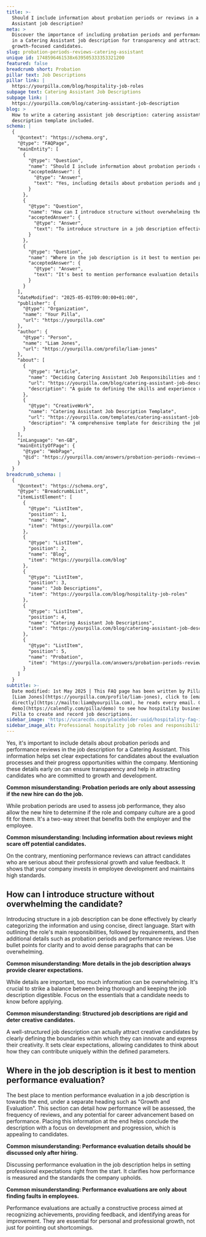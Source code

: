 ```yaml
---
title: >-
  Should I include information about probation periods or reviews in a Catering
  Assistant job description?
meta: >
  Discover the importance of including probation periods and performance reviews
  in a Catering Assistant job description for transparency and attracting
  growth-focused candidates.
slug: probation-periods-reviews-catering-assistant
unique id: 1748596461538x639505333353321200
featured: false
breadcrumb short: Probation
pillar text: Job Descriptions
pillar link: |
  https://yourpilla.com/blog/hospitality-job-roles
subpage text: Catering Assistant Job Descriptions
subpage link: |
  https://yourpilla.com/blog/catering-assistant-job-description
blog: >
  How to write a catering assistant job description: catering assistant job
  description template included.
schema: |
  {
    "@context": "https://schema.org",
    "@type": "FAQPage",
    "mainEntity": [
      {
        "@type": "Question",
        "name": "Should I include information about probation periods or reviews in a Catering Assistant job description?",
        "acceptedAnswer": {
          "@type": "Answer",
          "text": "Yes, including details about probation periods and performance reviews in a Catering Assistant job description is important. These details set clear expectations for candidates regarding evaluation processes and progression opportunities within the company. Transparency in these areas is crucial for attracting candidates who are dedicated to personal and professional growth."
        }
      },
      {
        "@type": "Question",
        "name": "How can I introduce structure without overwhelming the candidate?",
        "acceptedAnswer": {
          "@type": "Answer",
          "text": "To introduce structure in a job description effectively, outline the role's main responsibilities first, followed by requirements, and additional details like probation periods and performance reviews. Utilise bullet points to enhance clarity and avoid overwhelming candidates with dense text. Aim to provide essential information that is necessary for candidates before applying, maintaining a balance between being thorough and succinct."
        }
      },
      {
        "@type": "Question",
        "name": "Where in the job description is it best to mention performance evaluation?",
        "acceptedAnswer": {
          "@type": "Answer",
          "text": "It's best to mention performance evaluation details towards the end of a job description under a separate heading like 'Growth and Evaluation'. This section should detail how performance will be assessed, the frequency of reviews, and potential for career advancement based on performance. Placing this information at the end focuses on development and progression, appealing to candidates."
        }
      }
    ],
    "dateModified": "2025-05-01T09:00:00+01:00",
    "publisher": {
      "@type": "Organization",
      "name": "Your Pilla",
      "url": "https://yourpilla.com"
    },
    "author": {
      "@type": "Person",
      "name": "Liam Jones",
      "url": "https://yourpilla.com/profile/liam-jones"
    },
    "about": [
      {
        "@type": "Article",
        "name": "Deciding Catering Assistant Job Responsibilities and Skills",
        "url": "https://yourpilla.com/blog/catering-assistant-job-description",
        "description": "A guide to defining the skills and experience required for a Catering Assistant, helping employers craft effective job descriptions."
      },
      {
        "@type": "CreativeWork",
        "name": "Catering Assistant Job Description Template",
        "url": "https://yourpilla.com/templates/catering-assistant-job-description",
        "description": "A comprehensive template for describing the job role, responsibilities, and required qualifications of a Catering Assistant."
      }
    ],
    "inLanguage": "en-GB",
    "mainEntityOfPage": {
      "@type": "WebPage",
      "@id": "https://yourpilla.com/answers/probation-periods-reviews-catering-assistant"
    }
  }
breadcrumb_schema: |
  {
    "@context": "https://schema.org",
    "@type": "BreadcrumbList",
    "itemListElement": [
      {
        "@type": "ListItem",
        "position": 1,
        "name": "Home",
        "item": "https://yourpilla.com"
      },
      {
        "@type": "ListItem",
        "position": 2,
        "name": "Blog",
        "item": "https://yourpilla.com/blog"
      },
      {
        "@type": "ListItem",
        "position": 3,
        "name": "Job Descriptions",
        "item": "https://yourpilla.com/blog/hospitality-job-roles"
      },
      {
        "@type": "ListItem",
        "position": 4,
        "name": "Catering Assistant Job Descriptions",
        "item": "https://yourpilla.com/blog/catering-assistant-job-description"
      },
      {
        "@type": "ListItem",
        "position": 5,
        "name": "Probation",
        "item": "https://yourpilla.com/answers/probation-periods-reviews-catering-assistant"
      }
    ]
  }
subtitle: >-
  Date modified: 1st May 2025 | This FAQ page has been written by Pilla Founder,
  [Liam Jones](https://yourpilla.com/profile/liam-jones), click to [email Liam
  directly](https://mailto:liam@yourpilla.com), he reads every email. Or [book a
  demo](https://calendly.com/pilla/demo) to see how hospitality businesses use
  Pilla to create and record job descriptions.
sidebar_image: 'https://ucarecdn.com/placeholder-uuid/hospitality-faq-image.jpg'
sidebar_image_alt: Professional hospitality job roles and responsibilities
---
```

Yes, it's important to include details about probation periods and performance reviews in the job description for a Catering Assistant. This information helps set clear expectations for candidates about the evaluation processes and their progress opportunities within the company. Mentioning these details early on can ensure transparency and help in attracting candidates who are committed to growth and development.

**Common misunderstanding: Probation periods are only about assessing if the new hire can do the job.**

While probation periods are used to assess job performance, they also allow the new hire to determine if the role and company culture are a good fit for them. It's a two-way street that benefits both the employer and the employee.

**Common misunderstanding: Including information about reviews might scare off potential candidates.**

On the contrary, mentioning performance reviews can attract candidates who are serious about their professional growth and value feedback. It shows that your company invests in employee development and maintains high standards.

## How can I introduce structure without overwhelming the candidate?

Introducing structure in a job description can be done effectively by clearly categorizing the information and using concise, direct language. Start with outlining the role's main responsibilities, followed by requirements, and then additional details such as probation periods and performance reviews. Use bullet points for clarity and to avoid dense paragraphs that can be overwhelming.

**Common misunderstanding: More details in the job description always provide clearer expectations.**

While details are important, too much information can be overwhelming. It's crucial to strike a balance between being thorough and keeping the job description digestible. Focus on the essentials that a candidate needs to know before applying.

**Common misunderstanding: Structured job descriptions are rigid and deter creative candidates.**

A well-structured job description can actually attract creative candidates by clearly defining the boundaries within which they can innovate and express their creativity. It sets clear expectations, allowing candidates to think about how they can contribute uniquely within the defined parameters.

## Where in the job description is it best to mention performance evaluation?

The best place to mention performance evaluation in a job description is towards the end, under a separate heading such as "Growth and Evaluation". This section can detail how performance will be assessed, the frequency of reviews, and any potential for career advancement based on performance. Placing this information at the end helps conclude the description with a focus on development and progression, which is appealing to candidates.

**Common misunderstanding: Performance evaluation details should be discussed only after hiring.**

Discussing performance evaluation in the job description helps in setting professional expectations right from the start. It clarifies how performance is measured and the standards the company upholds.

**Common misunderstanding: Performance evaluations are only about finding faults in employees.**

Performance evaluations are actually a constructive process aimed at recognizing achievements, providing feedback, and identifying areas for improvement. They are essential for personal and professional growth, not just for pointing out shortcomings.
